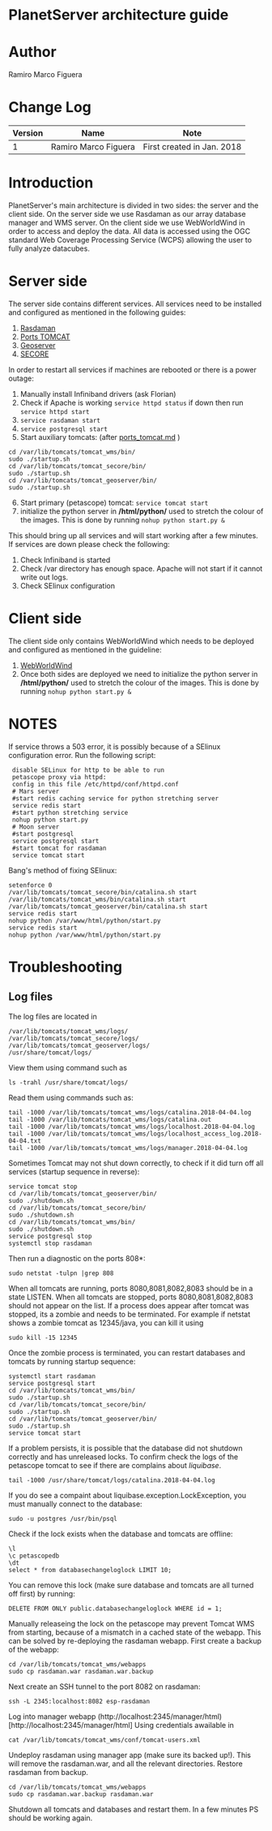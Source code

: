 # PlanetServer architecture guide

# Author
Ramiro Marco Figuera

# Change Log

|Version|Name|Note|
|---|---|---|
|1|Ramiro Marco Figuera|First created in Jan. 2018|

# Introduction

PlanetServer's main architecture is divided in two sides: the server and the client side. On the server side we use Rasdaman as our array database manager and WMS server. On the client side we use WebWorldWind in order to access and deploy the data. All data is accessed using the OGC standard Web Coverage Processing Service (WCPS) allowing the user to fully analyze datacubes.

# Server side

The server side contains different services. All services need to be installed and configured as mentioned in the following guides:

1. [Rasdaman](https://github.com/planetserver/ps2-documentation/blob/master/developer_documentation/rasdaman_install.md)
2. [Ports TOMCAT](https://github.com/planetserver/ps2-documentation/blob/master/developer_documentation/ports_tomcat.md)
3. [Geoserver](https://github.com/planetserver/ps2-documentation/blob/master/developer_documentation/geoserver.md)
4. [SECORE](https://github.com/planetserver/ps2-documentation/blob/master/developer_documentation/secore.md)

In order to restart all services if machines are rebooted or there is a power outage:

1. Manually install Infiniband drivers (ask Florian)
2. Check if Apache is working `service httpd status` if down then run `service httpd start`
3. `service rasdaman start`
4. `service postgresql start`
5. Start auxiliary tomcats: (after [ports_tomcat.md](ports_tomcat.md) )
```
cd /var/lib/tomcats/tomcat_wms/bin/
sudo ./startup.sh
cd /var/lib/tomcats/tomcat_secore/bin/
sudo ./startup.sh
cd /var/lib/tomcats/tomcat_geoserver/bin/
sudo ./startup.sh
```
6. Start primary (petascope) tomcat: `service tomcat start`
7. initialize the python server in **/html/python/** used to stretch the colour of the images. This is done by running `nohup python start.py &`

This should bring up all services and will start working after a few minutes. If services are down please check the following:

1. Check Infiniband is started
2. Check /var directory has enough space. Apache will not start if it cannot write out logs.
3. Check SElinux configuration


# Client side

The client side only contains WebWorldWind which needs to be deployed and configured as mentioned in the guideline:

1. [WebWorldWind](https://github.com/planetserver/ps2-documentation/blob/master/developer_documentation/web_world_wind_devel_guide.md)
2. Once both sides are deployed we need to initialize the python server in **/html/python/** used to stretch the colour of the images. This is done by running `nohup python start.py &`

# NOTES

If service throws a 503 error, it is possibly because of a SElinux configuration error. Run the following script:

     disable SELinux for http to be able to run
     petascope proxy via httpd:
     config in this file /etc/httpd/conf/httpd.conf
     # Mars server
     #start redis caching service for python stretching server
     service redis start
     #start python stretching service
     nohup python start.py
     # Moon server
     #start postgresql
     service postgresql start
     #start tomcat for rasdaman
     service tomcat start
     
 Bang's method of fixing SElinux:
```
setenforce 0
/var/lib/tomcats/tomcat_secore/bin/catalina.sh start
/var/lib/tomcats/tomcat_wms/bin/catalina.sh start
/var/lib/tomcats/tomcat_geoserver/bin/catalina.sh start
service redis start
nohup python /var/www/html/python/start.py
service redis start
nohup python /var/www/html/python/start.py
```
# Troubleshooting
## Log files
The log files are located in
```
/var/lib/tomcats/tomcat_wms/logs/
/var/lib/tomcats/tomcat_secore/logs/
/var/lib/tomcats/tomcat_geoserver/logs/
/usr/share/tomcat/logs/
```
View them using command such as
```
ls -trahl /usr/share/tomcat/logs/
```
Read them using commands such as:
```
tail -1000 /var/lib/tomcats/tomcat_wms/logs/catalina.2018-04-04.log
tail -1000 /var/lib/tomcats/tomcat_wms/logs/catalina.out
tail -1000 /var/lib/tomcats/tomcat_wms/logs/localhost.2018-04-04.log
tail -1000 /var/lib/tomcats/tomcat_wms/logs/localhost_access_log.2018-04-04.txt
tail -1000 /var/lib/tomcats/tomcat_wms/logs/manager.2018-04-04.log
```
Sometimes Tomcat may not shut down correctly, to check if it did turn off all services (startup sequence in reverse):
```
service tomcat stop
cd /var/lib/tomcats/tomcat_geoserver/bin/
sudo ./shutdown.sh
cd /var/lib/tomcats/tomcat_secore/bin/
sudo ./shutdown.sh
cd /var/lib/tomcats/tomcat_wms/bin/
sudo ./shutdown.sh
service postgresql stop
systemctl stop rasdaman
```
Then run a diagnostic on the ports 808*:
```
sudo netstat -tulpn |grep 808
```
When all tomcats are running, ports 8080,8081,8082,8083 should be in a state LISTEN.
When all tomcats are stopped, ports 8080,8081,8082,8083 should not appear on the list.
If a process does appear after tomcat was stopped, its a zombie and needs to be terminated.
For example if netstat shows a zombie tomcat as 12345/java, you can kill it using
```
sudo kill -15 12345
```
Once the zombie process is terminated, you can restart databases and tomcats by running startup sequence:
```
systemctl start rasdaman
service postgresql start
cd /var/lib/tomcats/tomcat_wms/bin/
sudo ./startup.sh
cd /var/lib/tomcats/tomcat_secore/bin/
sudo ./startup.sh
cd /var/lib/tomcats/tomcat_geoserver/bin/
sudo ./startup.sh
service tomcat start
```
If a problem persists, it is possible that the database did not shutdown correctly and has unreleased locks.
To confirm check the logs of the petascope tomcat to see if there are complains about *liquibase*.
```
tail -1000 /usr/share/tomcat/logs/catalina.2018-04-04.log
```
If you do see a compaint about liquibase.exception.LockException, you must manually connect to the database:
```
sudo -u postgres /usr/bin/psql
```
Check if the lock exists when the database and tomcats are offline:
```
\l
\c petascopedb
\dt
select * from databasechangeloglock LIMIT 10;
```
You can remove this lock (make sure database and tomcats are all turned off first) by running:
```
DELETE FROM ONLY public.databasechangeloglock WHERE id = 1;
```
Manually releaseing the lock on the petascope may prevent Tomcat WMS from starting, 
because of a mismatch in a cached state of the webapp. 
This can be solved by re-deploying the rasdaman webapp. 
First create a backup of the webapp:
```
cd /var/lib/tomcats/tomcat_wms/webapps
sudo cp rasdaman.war rasdaman.war.backup
```
Next create an SSH tunnel to the port 8082 on rasdaman:
```
ssh -L 2345:localhost:8082 esp-rasdaman
```
Log into manager webapp (http://localhost:2345/manager/html)[http://localhost:2345/manager/html]
Using credentials awailable in
```
cat /var/lib/tomcats/tomcat_wms/conf/tomcat-users.xml
```
Undeploy rasdaman using manager app (make sure its backed up!). 
This will remove the rasdaman.war, and all the relevant directories.
Restore rasdaman from backup.
```
cd /var/lib/tomcats/tomcat_wms/webapps
sudo cp rasdaman.war.backup rasdaman.war
```
Shutdown all tomcats and databases and restart them.
In a few minutes PS should be working again.
